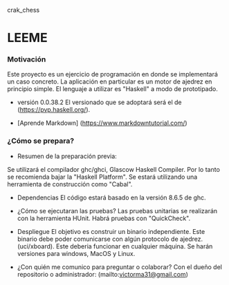 crak_chess
# LEEME #

### Motivación ###
Este proyecto es un ejercicio de programación en donde se implementará un
caso concreto. La aplicación en particular es un motor de ajedrez en
principio simple. El lenguaje a utilizar es "Haskell" a modo de prototipado.

* versión 0.0.38.2
El versionado que se adoptará será el de (https://pvp.haskell.org/).

* [Aprende Markdown] (https://www.markdowntutorial.com/)

### ¿Cómo se prepara? ###

* Resumen de la preparación previa:

Se utilizará el compilador ghc/ghci, Glascow Haskell Compiler. Por lo tanto
se recomienda bajar la "Haskell Platform". Se estará utilizando una
herramienta de construcción como "Cabal".

* Dependencias
El código estará basado en la versión 8.6.5 de ghc.

* ¿Cómo se ejecutaran las pruebas?
Las pruebas unitarias se realizarán con la herramienta HUnit.
Habrá pruebas con "QuickCheck".

* Despliegue
El objetivo es construir un binario independiente. Este binario debe poder
comunicarse con algún protocolo de ajedrez. (uci/xboard). Este deberia
funcionar en cualquier máquina. Se harán versiones para windows, MacOS y
Linux.

* ¿Con quién me comunico para preguntar o colaborar?
Con el dueño del repositorio o administrador:
(mailto:victorma31@gmail.com)
